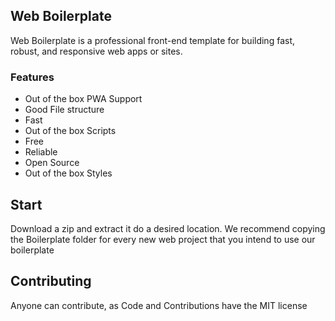 <!--START:About-->
## Web Boilerplate

Web Boilerplate is a professional front-end template for building fast, robust, and responsive web apps or sites.
<!--END:About-->
<!--START:Features-->
### Features

- Out of the box PWA Support
- Good File structure
- Fast
- Out of the box Scripts
- Free
- Reliable
- Open Source
- Out of the box Styles
<!--END:Features-->
<!--START:Quick Start-->
## Start

Download a zip and extract it do a desired location. We recommend copying the Boilerplate folder for every new web project that you intend to use our boilerplate
<!--END:Quick Start-->
<!--START:Contributing-->
## Contributing
Anyone can contribute, as Code and Contributions have the MIT license
<!--END:Contributing-->